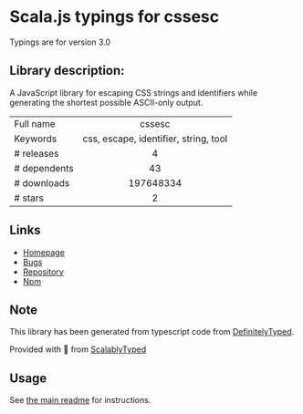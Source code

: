 
# Scala.js typings for cssesc

Typings are for version 3.0

## Library description:
A JavaScript library for escaping CSS strings and identifiers while generating the shortest possible ASCII-only output.

|                    |                 |
| ------------------ | :-------------: |
| Full name          | cssesc |
| Keywords           | css, escape, identifier, string, tool |
| # releases         | 4 |
| # dependents       | 43 |
| # downloads        | 197648334 |
| # stars            | 2 |

## Links
- [Homepage](https://mths.be/cssesc)
- [Bugs](https://github.com/mathiasbynens/cssesc/issues)
- [Repository](https://github.com/mathiasbynens/cssesc)
- [Npm](https://www.npmjs.com/package/cssesc)
    


## Note
This library has been generated from typescript code from [DefinitelyTyped](https://definitelytyped.org).

Provided with :purple_heart: from [ScalablyTyped](https://github.com/oyvindberg/ScalablyTyped)

## Usage
See [the main readme](../../readme.md) for instructions.


